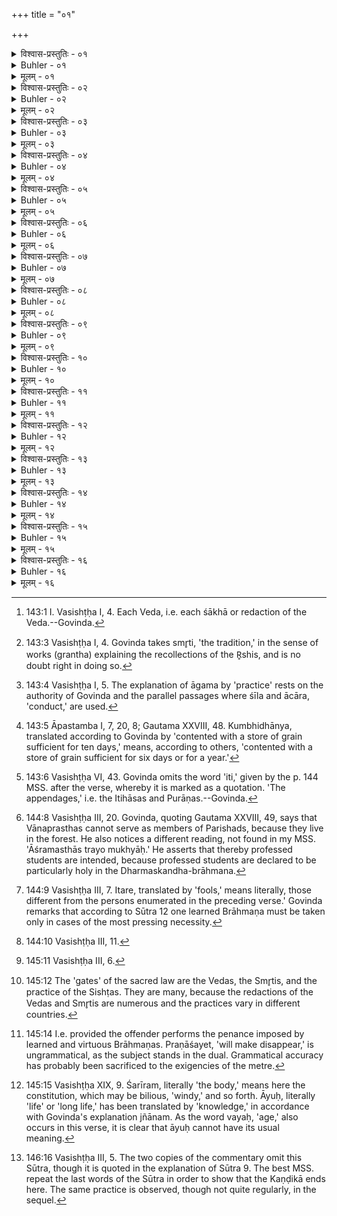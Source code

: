 +++
title = "०१"

+++

<details><summary>विश्वास-प्रस्तुतिः - ०१</summary>

०१  उपदिष्टो धर्मः प्रतिवेदम् ॥
</details>

<details><summary>Buhler - ०१</summary>

1. The sacred law is taught in each Veda. [^fn_729]

[^fn_729]: 143:1 I. Vasishṭḥa I, 4. Each Veda, i.e. each śākhā or redaction of the Veda.--Govinda.
</details>

<details><summary>मूलम् - ०१</summary>

०१  उपदिष्टो धर्मः प्रतिवेदम् ॥
</details>

<details><summary>विश्वास-प्रस्तुतिः - ०२</summary>

०२  तस्यानु व्याख्यास्यामः ॥
</details>

<details><summary>Buhler - ०२</summary>

2. We will explain (it) in accordance with that.
</details>

<details><summary>मूलम् - ०२</summary>

०२  तस्यानु व्याख्यास्यामः ॥
</details>

<details><summary>विश्वास-प्रस्तुतिः - ०३</summary>

०३  स्मार्तो द्वितीयः ॥
</details>

<details><summary>Buhler - ०३</summary>

3. (The sacred law), taught in the Tradition (Smr̥ti, stands) second. [^fn_730]


[^fn_730]: 143:3 Vasishṭḥa I, 4. Govinda takes smr̥ti, 'the tradition,' in the sense of works (grantha) explaining the recollections of the R̥shis, and is no doubt right in doing so.
</details>

<details><summary>मूलम् - ०३</summary>

०३  स्मार्तो द्वितीयः ॥
</details>

<details><summary>विश्वास-प्रस्तुतिः - ०४</summary>

०४  तृतीयः शिष्टागमः ॥
</details>

<details><summary>Buhler - ०४</summary>

4. The practice of the Śishṭas (stands) third. [^fn_731]

[^fn_731]: 143:4 Vasishṭḥa I, 5. The explanation of āgama by 'practice' rests on the authority of Govinda and the parallel passages where śīla and ācāra, 'conduct,' are used.
</details>

<details><summary>मूलम् - ०४</summary>

०४  तृतीयः शिष्टागमः ॥
</details>

<details><summary>विश्वास-प्रस्तुतिः - ०५</summary>

०५  शिष्टाः खलु विगत-मत्सरा निर्-अहंकाराः कुम्भी-धान्या अ-लोलुपा दम्भ-दर्प-लोभ-मोह-क्रोध-विवर्जिताः ॥
</details>

<details><summary>Buhler - ०५</summary>

5. Śishṭas, forsooth, (are those) who are free from envy, free from pride, contented with a store of grain sufficient for ten days, free from covetousness, and free from hypocrisy, arrogance, greed, perplexity, and anger. [^fn_732]

[^fn_732]: 143:5 Āpastamba I, 7, 20, 8; Gautama XXVIII, 48. Kumbhidhānya, translated according to Govinda by 'contented with a store of grain sufficient for ten days,' means, according to others, 'contented with a store of grain sufficient for six days or for a year.'
</details>

<details><summary>मूलम् - ०५</summary>

०५  शिष्टाः खलु विगतमत्सरा निरहंकाराः कुम्भीधान्या अलोलुपा दम्भदर्पलोभमोहक्रोधविवर्जिताः ॥
</details>

<details><summary>विश्वास-प्रस्तुतिः - ०६</summary>

०६  

> **धर्मेणाधिगतो** येषां  
वेदः स-परिबृंहणः ।  
शिष्टास् तद्-अनुमान-ज्ञाः  
श्रुति-प्रत्यक्ष-हेतवः ॥ +++(5)+++

इति ॥ [च्फ़्। व ६।४३; म् १२।१०९]
</details>

<details><summary>Buhler - ०६</summary>

p. 144

6. '(Those are called) Śishṭas who, in accordance with the sacred law, have studied the Veda together [^fn_733]
   with its appendages, know how to draw inferences from that, (and) are able to adduce proofs perceptible by the senses from the revealed texts.'


[^fn_733]: 143:6 Vasishṭḥa VI, 43. Govinda omits the word 'iti,' given by the p. 144 MSS. after the verse, whereby it is marked as a quotation. 'The appendages,' i.e. the Itihāsas and Purāṇas.--Govinda.
</details>

<details><summary>मूलम् - ०६</summary>

०६  धर्मेणाधिगतो येषां वेदः सपरिबृंहणः ।  
शिष्टास् तदनुमानज्ञाः श्रुतिप्रत्यक्षहेतवः ॥ इति ॥ [च्फ़्। व ६।४३; म् १२।१०९]
</details>

<details><summary>विश्वास-प्रस्तुतिः - ०७</summary>

०७  तदभावे दशावरा परिषत् ॥
</details>

<details><summary>Buhler - ०७</summary>

7. On failure of them, an assembly consisting at least of ten members (shall decide disputed points of law).
</details>

<details><summary>मूलम् - ०७</summary>

०७  तदभावे दशावरा परिषत् ॥
</details>

<details><summary>विश्वास-प्रस्तुतिः - ०८</summary>

०८  अथाप्य् उदाहरन्ति ।  

> चातुर्वैद्यं विकल्पी च  
अङ्गविद् धर्मपाठकः ।  
आश्रम-स्थास् त्रयो विप्राः  
पर्षद् एषा दशावरा ॥
</details>

<details><summary>Buhler - ०८</summary>

8. Now they quote also (the following verses):

> 'Four men, who each know one of the four Vedas, a Mīmāṁsaka,  
> one who knows the Aṅgas,  
> one who recites (the works on) the sacred law,  
> and three Brāhmaṇas belonging to (three different) orders, (constitute) an assembly consisting, at least, of ten members.' [^fn_734]

[^fn_734]: 144:8 Vasishṭḥa III, 20. Govinda, quoting Gautama XXVIII, 49, says that Vānaprasthas cannot serve as members of Parishads, because they live in the forest. He also notices a different reading, not found in my MSS. 'Āśramasthās trayo mukhyāḥ.' He asserts that thereby professed students are intended, because professed students are declared to be particularly holy in the Dharmaskandha-brāhmana.
</details>

<details><summary>मूलम् - ०८</summary>

०८  अथाप्य् उदाहरन्ति ।  
चातुर्वैद्यं विकल्पी च अङ्गविद् धर्मपाठकः ।  
आश्रमस्थास् त्रयो विप्राः पर्षद् एषा दशावरा ॥
</details>

<details><summary>विश्वास-प्रस्तुतिः - ०९</summary>

> ०९ पञ्च वा स्युस् त्रयो वा स्युर्  
एको वा स्याद् अनिन्दितः ।  
प्रतिवक्ता तु धर्मस्य  
नेतरे तु सहस्रशः ॥
</details>

<details><summary>Buhler - ०९</summary>

9. 'There may be five, or there may be three, or there may be one blameless man, who decides (questions regarding) the sacred law. But a thousand fools (can)not (do it).' [^fn_735]

[^fn_735]: 144:9 Vasishṭḥa III, 7. Itare, translated by 'fools,' means literally, those different from the persons enumerated in the preceding verse.' Govinda remarks that according to Sūtra 12 one learned Brāhmaṇa must be taken only in cases of the most pressing necessity.
</details>

<details><summary>मूलम् - ०९</summary>

०९  पञ्च वा स्युस् त्रयो वा स्युर् एको वा स्याद् अनिन्दितः ।  
प्रतिवक्ता तु धर्मस्य नेतरे तु सहस्रशः ॥
</details>

<details><summary>विश्वास-प्रस्तुतिः - १०</summary>

> १०  यथा दारुमयो हस्ती  
यथा चर्ममयो मृगः ।  
ब्राह्मणश् चानधीयानस्  
त्रयस् ते नामधारकाः ॥ +++(5)+++
</details>

<details><summary>Buhler - १०</summary>

10. 'As an elephant made of wood, as an antelope made of leather, such is an unlearned Brāhmaṇa: those three having nothing but the name (of their kind).' [^fn_736]

[^fn_736]: 144:10 Vasishṭḥa III, 11.

p. 145

</details>

<details><summary>मूलम् - १०</summary>

१०  यथा दारुमयो हस्ती यथा चर्ममयो मृगः ।  
ब्राह्मणश् चानधीयानस् त्रयस् ते नामधारकाः ॥
</details>

<details><summary>विश्वास-प्रस्तुतिः - ११</summary>

> ११  यद् वदन्ति तमोमूढा  
मूर्खा धर्मम् अजानतः ।  
तत् पापं शतधा **भूत्वा**  
वक्तॄन् **समधिगच्छति** ॥ +++(5)+++
</details>

<details><summary>Buhler - ११</summary>

11. 'That sin which dunces, perplexed by ignorance and unacquainted with the sacred law, declare (to be duty), falls, increased a hundredfold, on those who propound it.' [^fn_737]

[^fn_737]: 145:11 Vasishṭḥa III, 6.
</details>

<details><summary>मूलम् - ११</summary>

११  यद् वदन्ति तमोमूढा मूर्खा धर्मम् अजानतः ।  
तत् पापं शतधा भूत्वा वक्तृ̄न् समधिगच्छति ॥
</details>

<details><summary>विश्वास-प्रस्तुतिः - १२</summary>

> १२  बहुद्वारस्य धर्मस्य  
सूक्ष्मा **दुरनुगा गतिः** ।  
तस्मान् **न वाच्यो** ह्य् एकेन  
बहुज्ञेनापि **संशये** ॥+++(5)+++
</details>

<details><summary>Buhler - १२</summary>

12. 'Narrow and difficult to find is the path of the sacred law, towards which many gates lead. Hence, if there is a doubt, it must not be propounded by one man (only), however learned he may be.' [^fn_738]

[^fn_738]: 145:12 The 'gates' of the sacred law are the Vedas, the Smr̥tis, and the practice of the Sishṭas. They are many, because the redactions of the Vedas and Smr̥tis are numerous and the practices vary in different countries.
</details>

<details><summary>मूलम् - १२</summary>

१२  बहुद्वारस्य धर्मस्य सूक्ष्मा दुरनुगा गतिः ।  
तस्मान् न वाच्यो ह्य् एकेन बहुज्ञेनापि संशये ॥
</details>

<details><summary>विश्वास-प्रस्तुतिः - १३</summary>

> १३  धर्म-शास्त्र-रथारूढा  
वेद-खड्ग-धरा द्विजाः ।  
क्रीडार्थम् अपि यद् **ब्रूयुः**  
स धर्मः परमः स्मृतः ॥ +++(5)+++
</details>

<details><summary>Buhler - १३</summary>

13. 'What Brāhmaṇas, riding in the chariot of the law (and) wielding the sword of the Veda, propound even in jest, that is declared to be the highest law.'
</details>

<details><summary>मूलम् - १३</summary>

१३  धर्मशास्त्ररथारूढा वेदखड्गधरा द्विजाः ।  
क्रीडार्थम् अपि यद् ब्रूयुः स धर्मः परमः स्मृतः ॥
</details>

<details><summary>विश्वास-प्रस्तुतिः - १४</summary>

> १४  यथाश्मनि स्थितं तोयं  
मारुतार्कौ **प्रणाशयेत्** ।  
तद्वत् कर्तरि यत् पापं  
जलवत् **संप्रलीयते** +++(वक्ष्यमाणेषु प्रायश्चित्तेषु कृतेषु)+++ ॥
</details>

<details><summary>Buhler - १४</summary>

14. 'As wind and sun will make water, collected on a stone, disappear, even so the sin that (cleaves) to an offender completely vanishes like water.' [^fn_739]

[^fn_739]: 145:14 I.e. provided the offender performs the penance imposed by learned and virtuous Brāhmaṇas. Praṇāśayet, 'will make disappear,' is ungrammatical, as the subject stands in the dual. Grammatical accuracy has probably been sacrificed to the exigencies of the metre.
</details>

<details><summary>मूलम् - १४</summary>

१४  यथाश्मनि स्थितं तोयं मारुतार्कौ प्रणाशयेत् ।  
तद्वत् कर्तरि यत् पापं जलवत् संप्रलीयते ॥
</details>

<details><summary>विश्वास-प्रस्तुतिः - १५</summary>

> १५  शरीरं बलम् आयुश् च  
वयः कालं च कर्म च ।  
**समीक्ष्य** धर्मविद् बुद्ध्या  
प्रायश्चित्तानि **निर्दिशेत्** ॥
</details>

<details><summary>Buhler - १५</summary>

15. 'He who knows the sacred law shall fix the penances with discernment, taking into consideration the constitution, the strength, the knowledge, and the age (of the offender), as well as the time and the deed.' [^fn_740]

[^fn_740]: 145:15 Vasishṭḥa XIX, 9. Śarīram, literally 'the body,' means here the constitution, which may be bilious, 'windy,' and so forth. Āyuḥ, literally 'life' or 'long life,' has been translated by 'knowledge,' in accordance with Govinda's explanation jñānam. As the word vayaḥ, 'age,' also occurs in this verse, it is clear that āyuḥ cannot have its usual meaning.

p. 146
</details>

<details><summary>मूलम् - १५</summary>

१५  शरीरं बलम् आयुश् च वयः कालं च कर्म च ।  
समीक्ष्य धर्मविद् बुद्ध्या प्रायश्चित्तानि निर्दिशेत् ॥
</details>

<details><summary>विश्वास-प्रस्तुतिः - १६</summary>

> १६  अव्रतानाम् अमन्त्राणां  
जातिमात्रोपजीविनाम् ।  
सहस्रशः समेतानां  
परिषत्त्वं न विद्यते ॥ 

इति ॥
</details>

<details><summary>Buhler - १६</summary>

> 16. Many thousands (of Brāhmaṇas) cannot form a (legal) assembly (for declaring the sacred law), if they have not fulfilled their sacred duties, are unacquainted with the Veda, and subsist only by the name of their caste.' [^fn_741]

[^fn_741]: 146:16 Vasishṭḥa III, 5. The two copies of the commentary omit this Sūtra, though it is quoted in the explanation of Sūtra 9. The best MSS. repeat the last words of the Sūtra in order to show that the Kaṇḍikā ends here. The same practice is observed, though not quite regularly, in the sequel.
</details>

<details><summary>मूलम् - १६</summary>

१६  अव्रतानाम् अमन्त्राणां जातिमात्रोपजीविनाम् ।  
सहस्रशः समेतानां परिषत्त्वं न विद्यते ॥ इति ॥
</details>
